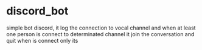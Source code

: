 # discord_bot
simple bot discord, it log the connection to vocal channel and when at least one person is connect to determinated channel it join the conversation and quit when is connect only its
